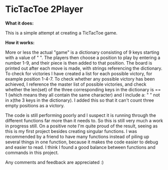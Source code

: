 # TicTacToe 2Player

**What it does:**

This is a simple attempt at creating a TicTacToe game. 

**How it works:**

More or less the actual "game" is a dictionary consisting of 9 keys starting with a value of " ". The players then choose a position to play by entering a number 1-9, and their piece is then added to that position. The board is printed out after each move is made, with strings referencing the dictionary.
To check for victories I have created a list for each possible victory, for example position 1-4-7. To check whether any possible victory has been achieved, I reference the master list of possible victories, and check whether the len(set) of the three corresponding keys in the dictionary is == 1 (which means they all contain the same character) and I include a: " " not in x(the 3 keys in the dictionary). I added this so that it can't count three empty positions as a victory.

The code is still performing poorly and I suspect it is running through the different functions far more than it needs to. So this is still very much a work in progress still.
On a positive note I'm quite proud of the result, seeing as this is my first project besides creating singular functions. I was recommended by a friend to have many functions instead of piling up several things in one function, because it makes the code easier to debug and easier to read. I think I found a good balance between functions and commands in this project.

Any comments and feedback are appreciated :)
